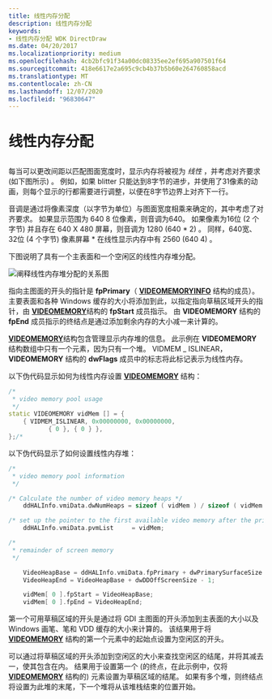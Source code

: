 ```yaml
---
title: 线性内存分配
description: 线性内存分配
keywords:
- 线性内存分配 WDK DirectDraw
ms.date: 04/20/2017
ms.localizationpriority: medium
ms.openlocfilehash: 4cb2bfc91f34a00dc08335ee2ef695a907501f64
ms.sourcegitcommit: 418e6617e2a695c9cb4b37b5b60e264760858acd
ms.translationtype: MT
ms.contentlocale: zh-CN
ms.lasthandoff: 12/07/2020
ms.locfileid: "96830647"
---
```

# <a name="linear-memory-allocation"></a>线性内存分配


## <span id="ddk_linear_memory_allocation_gg"></span><span id="DDK_LINEAR_MEMORY_ALLOCATION_GG"></span>


每当可以更改间距以匹配图面宽度时，显示内存将被视为 *线性* ，并考虑对齐要求 (如下图所示) 。 例如，如果 blitter 只能达到8字节的进步，并使用了31像素的动画，则每个显示的行都需要进行调整，以便在8字节边界上对齐下一行。

音调是通过将像素深度（以字节为单位）与图面宽度相乘来确定的，其中考虑了对齐要求。 如果显示范围为 640 8 位像素，则音调为640。 如果像素为16位 (2 个字节) 并且存在 640 X 480 屏幕，则音调为 1280 (640 \* 2) 。 同样，640宽、32位 (4 个字节) 像素屏幕 \* 在线性显示内存中有 2560 (640 4) 。

下图说明了具有一个主表面和一个空闲区的线性内存堆分配。

![阐释线性内存堆分配的关系图](images/ddfig4.png)

指向主图面的开头的指针是 **fpPrimary**（ [**VIDEOMEMORYINFO**](/windows/win32/api/ddrawint/ns-ddrawint-videomemoryinfo) 结构的成员）。 主要表面和各种 Windows 缓存的大小将添加到此，以指定指向草稿区域开头的指针，由 [**VIDEOMEMORY**](/windows/win32/api/ddrawint/ns-ddrawint-videomemory)结构的 **fpStart** 成员指示。 由 **VIDEOMEMORY** 结构的 **fpEnd** 成员指示的终结点是通过添加剩余内存的大小减一来计算的。

[**VIDEOMEMORY**](/windows/win32/api/ddrawint/ns-ddrawint-videomemory)结构包含管理显示内存堆的信息。 此示例在 **VIDEOMEMORY** 结构数组中只有一个元素，因为只有一个堆。 VIDMEM \_ ISLINEAR， **VIDEOMEMORY** 结构的 **dwFlags** 成员中的标志将此标记表示为线性内存。

以下伪代码显示如何为线性内存设置 [**VIDEOMEMORY**](/windows/win32/api/ddrawint/ns-ddrawint-videomemory) 结构：

```cpp
/*
 * video memory pool usage
 */
static VIDEOMEMORY vidMem [] = {
    { VIDMEM_ISLINEAR, 0x00000000, 0x00000000,
           { 0 }, { 0 } },
};/*
```

以下伪代码显示了如何设置线性内存堆：

```cpp
/*
 * video memory pool information
 */

/* Calculate the number of video memory heaps */
    ddHALInfo.vmiData.dwNumHeaps = sizeof ( vidMem ) / sizeof ( vidMem [ 0 ] );

/* set up the pointer to the first available video memory after the primary surface */
    ddHALInfo.vmiData.pvmList     = vidMem;

/*
 * remainder of screen memory
 */

    VideoHeapBase = ddHALInfo.vmiData.fpPrimary + dwPrimarySurfaceSize + dwCacheSize;
    VideoHeapEnd = VideoHeapBase + dwDDOffScreenSize - 1;

    vidMem[ 0 ].fpStart = VideoHeapBase;
    vidMem[ 0 ].fpEnd = VideoHeapEnd;
```

第一个可用草稿区域的开头是通过将 GDI 主图面的开头添加到主表面的大小以及 Windows 画笔、笔和 VDD 缓存的大小来计算的。 该结果用于将 [**VIDEOMEMORY**](/windows/win32/api/ddrawint/ns-ddrawint-videomemory) 结构的第一个元素中的起始点设置为空闲区的开头。

可以通过将草稿区域的开头添加到空闲区的大小来查找空闲区的结尾，并将其减去一，使其包含在内。 结果用于设置第一个 (的终点，在此示例中，仅将 [**VIDEOMEMORY**](/windows/win32/api/ddrawint/ns-ddrawint-videomemory) 结构的) 元素设置为草稿区域的结尾。 如果有多个堆，则终结点将设置为此堆的末尾，下一个堆将从该堆栈结束的位置开始。

 

